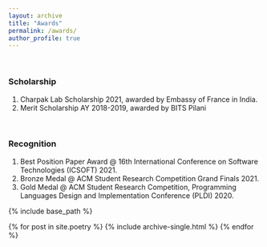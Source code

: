 ```yaml
---
layout: archive
title: "Awards"
permalink: /awards/
author_profile: true
---
```

<br/>

### Scholarship

1. Charpak Lab Scholarship 2021, awarded by Embassy of France in India.
2. Merit Scholarship AY 2018-2019, awarded by BITS Pilani

<br/>

### Recognition

1. Best Position Paper Award @ 16th International Conference on Software Technologies (ICSOFT) 2021.
2. Bronze Medal @ ACM Student Research Competition Grand Finals 2021.
3. Gold Medal @ ACM Student Research Competition, Programming Languages Design and Implementation Conference (PLDI) 2020. 

{% include base_path %}

{% for post in site.poetry %}
  {% include archive-single.html %}
{% endfor %}

